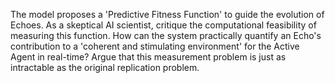 The model proposes a 'Predictive Fitness Function' to guide the evolution of Echoes. As a skeptical AI scientist, critique the computational feasibility of measuring this function. How can the system practically quantify an Echo's contribution to a 'coherent and stimulating environment' for the Active Agent in real-time? Argue that this measurement problem is just as intractable as the original replication problem. 